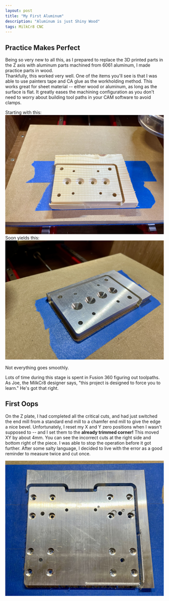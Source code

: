 ```yaml
---
layout: post
title: "My First Aluminum"
description: "Aluminum is just Shiny Wood"
tags: MilkCr8 CNC
---
```

## Practice Makes Perfect

Being so very new to all this, as I prepared to replace the 3D printed parts in the Z axis with aluminum parts machined from 6061 aluminum, I made practice parts in wood.  
Thankfully, this worked very well.  One of the items you'll see is that I was able to use painters tape and CA glue as the workholding method.  This works great for sheet material -- either wood or aluminum, as long as the surface is flat.  It greatly eases the machining configuration as you don't need to worry about building tool paths in your CAM software to avoid clamps.

Starting with this: ![Wood_Tram_Plate](/assets/images/Wood_Tram_Plate.jpeg)
Soon yields this: ![Finished_Tram_Plate](/assets/images/Finished_Tram_Plate.jpeg)

Not everything goes smoothly.

Lots of time during this stage is spent in Fusion 360 figuring out toolpaths.  As Joe, the MilkCr8 designer says, "this project is designed to force you to learn."  He's got that right.

## First Oops

On the Z plate, I had completed all the critical cuts, and had just switched the end mill from a standard end mill to a chamfer end mill to give the edge a nice bevel.  Unfortunately, I reset my X and Y zero positions when I wasn't supposed to -- and I set them to the **already trimmed corner!** This moved XY by about 4mm. You can see the incorrect cuts at the right side and bottom right of the piece.  I was able to stop the operation before it got further.  After some salty language, I decided to live with the error as a good reminder to measure twice and cut once.

![Z_Plate_Oops](/assets/images/Z_Plate_Oops.jpeg)
